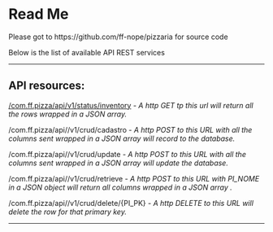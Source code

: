 
<html>
<head>
<meta charset="ISO-8859-1">
<title>readme</title>
</head>
<body>

<h1>Read Me</h1>


<p>	Please got to https://github.com/ff-nope/pizzaria for source code
</p>
<p>Below is the list of available API REST services <br />
	
</p>
<hr>

<h2>API resources: </h2>
<p>
	<a href="http://192.168.1.10:7001/com.ff.pizza/api/v1/status/inventory">/com.ff.pizza/api/v1/status/inventory</a> - <em>A http GET tp this url will return all the rows wrapped in a JSON array.</em>
</p>
<p>
    </p>
	/com.ff.pizza/api//v1/crud/cadastro</a> - <em>A http POST to this URL with all the columns sent wrapped in a JSON array will record to the database.</em>
</p>
<p>
    </p>
	/com.ff.pizza/api//v1/crud/update</a> - <em>A http POST to this URL with all the columns sent wrapped in a JSON array will update the database.</em>
</p>
<p>
    </p>
	/com.ff.pizza/api//v1/crud/retrieve</a> - <em>A http POST to this URL with PI_NOME in a JSON object will return all columns wrapped in a JSON array .</em>
</p>
<p>
    </p>
	/com.ff.pizza/api//v1/crud/delete/{PI_PK}</a> - <em>A http DELETE to this URL will delete the row for that primary key.</em>
</p>



<hr>

























</body>
</html>
